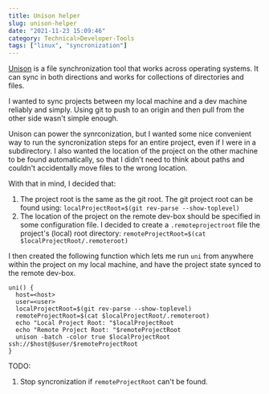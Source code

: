 ```yaml
---
title: Unison helper
slug: unison-helper
date: "2021-11-23 15:09:46"
category: Technical>Developer-Tools
tags: ["linux", "syncronization"]
---
```


[Unison](https://www.cis.upenn.edu/~bcpierce/unison/) is a file synchronization
tool that works across operating systems. It can sync in both directions and
works for collections of directories and files.

I wanted to sync projects between my local machine and a dev machine reliably
and simply. Using git to push to an origin and then pull from the other
side wasn't simple enough.

Unison can power the synrconization, but I wanted some nice convenient way to
run the syncronization steps for an entire project, even if I were in a
subdirectory. I also wanted the location of the project on the other machine to
be found automatically, so that I didn't need to think about paths and couldn't
accidentally move files to the wrong location.

With that in mind, I decided that:

1.  The project root is the same as the git root. The git project root can be found using: `localProjectRoot=$(git rev-parse --show-toplevel)`
1.  The location of the project on the remote dev-box should be specified in
    some configuration file. I decided to create a `.remoteprojectroot` file the project's (local) root directory: `remoteProjectRoot=$(cat $localProjectRoot/.remoteroot)`

I then created the following function which lets me run `uni` from
anywhere within the project on my local machine, and have the project state
synced to the remote dev-box.

```shell
uni() {
  host=<host>
  user=<user>
  localProjectRoot=$(git rev-parse --show-toplevel)
  remoteProjectRoot=$(cat $localProjectRoot/.remoteroot)
  echo "Local Project Root: "$localProjectRoot
  echo "Remote Project Root: "$remoteProjectRoot
  unison -batch -color true $localProjectRoot ssh://$host@$user/$remoteProjectRoot
}
```

TODO:

1.  Stop syncronization if `remoteProjectRoot` can't be found.
